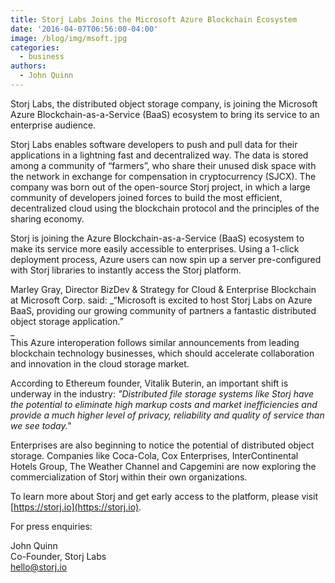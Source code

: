 ```yaml
---
title: Storj Labs Joins the Microsoft Azure Blockchain Ecosystem
date: '2016-04-07T06:56:00-04:00'
image: /blog/img/msoft.jpg
categories:
  - business
authors:
  - John Quinn
---
```

Storj Labs, the distributed object storage company, is joining the Microsoft Azure Blockchain-as-a-Service (BaaS) ecosystem to bring its service to an enterprise audience.  

<!--more-->
  
Storj Labs enables software developers to push and pull data for their applications in a lightning fast and decentralized way. The data is stored among a community of “farmers”, who share their unused disk space with the network in exchange for compensation in cryptocurrency (SJCX). The company was born out of the open-source Storj project, in which a large community of developers joined forces to build the most efficient, decentralized cloud using the blockchain protocol and the principles of the sharing economy.  
  
Storj is joining the Azure Blockchain-as-a-Service (BaaS) ecosystem to make its service more easily accessible to enterprises. Using a 1-click deployment process, Azure users can now spin up a server pre-configured with Storj libraries to instantly access the Storj platform.  
  
Marley Gray, ‎Director BizDev & Strategy for Cloud & Enterprise Blockchain at Microsoft Corp. said: _“Microsoft is excited to host Storj Labs on Azure BaaS, providing our growing community of partners a fantastic distributed object storage application.”  
_  
This Azure interoperation follows similar announcements from leading blockchain technology businesses, which should accelerate collaboration and innovation in the cloud storage market.  
  
According to Ethereum founder, Vitalik Buterin, an important shift is underway in the industry: _"Distributed file storage systems like Storj have the potential to eliminate high markup costs and market inefficiencies and provide a much higher level of privacy, reliability and quality of service than we see today."_  
  
Enterprises are also beginning to notice the potential of distributed object storage. Companies like Coca-Cola, Cox Enterprises, InterContinental Hotels Group, The Weather Channel and Capgemini are now exploring the commercialization of Storj within their own organizations.  
  
To learn more about Storj and get early access to the platform, please visit [https://storj.io](https://storj.io).  

For press enquiries:

John Quinn  
Co-Founder, Storj Labs  
[hello@storj.io](mailto:hello@storj.io)
